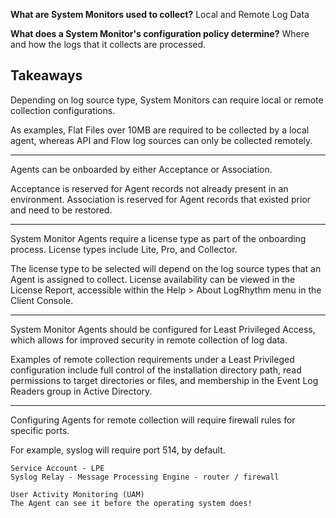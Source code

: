 
**What are System Monitors used to collect?**
Local and Remote Log Data


**What does a System Monitor's configuration policy determine?**
Where and how the logs that it collects are processed.


## Takeaways

Depending on log source type, System Monitors can require local or remote collection configurations.

As examples, Flat Files over 10MB are required to be collected by a local agent, whereas API and Flow log sources can only be collected remotely.

<hr>

Agents can be onboarded by either Acceptance or Association.

Acceptance is reserved for Agent records not already present in an environment. Association is reserved for Agent records that existed prior and need to be restored.

<hr>

System Monitor Agents require a license type as part of the onboarding process. License types include Lite, Pro, and Collector.

The license type to be selected will depend on the log source types that an Agent is assigned to collect. License availability can be viewed in the License Report, accessible within the Help > About LogRhythm menu in the Client Console.

<hr>

System Monitor Agents should be configured for Least Privileged Access, which allows for improved security in remote collection of log data.

Examples of remote collection requirements under a Least Privileged configuration include full control of the installation directory path, read permissions to target directories or files, and membership in the Event Log Readers group in Active Directory.

<hr>


Configuring Agents for remote collection will require firewall rules for specific ports.

For example, syslog will require port 514, by default.


```
Service Account - LPE 
Syslog Relay - Message Processing Engine - router / firewall

User Activity Monitoring (UAM)
The Agent can see it before the operating system does!
```



